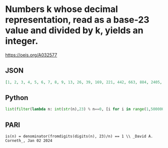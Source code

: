 # Numbers k whose decimal representation, read as a base\-23 value and divided by k, yields an integer\.
https://oeis.org/A032577
## JSON
```JSON
[1, 2, 3, 4, 5, 6, 7, 8, 9, 13, 26, 39, 169, 221, 442, 663, 884, 2405, 2873, 2912, 5980, 26455, 28730, 29120, 31667, 42441, 48841, 52900, 74435, 84882, 104650, 132808, 139380, 413738, 20392554, 23490402, 25209381, 32287569, 234904020, 239235484]
```
## Python
```Python
list(filter(lambda n: int(str(n),23) % n==0, [i for i in range(1,500000)])) # _Frank A. Stevenson_, Jan 02 2024
```
## PARI
```PARI
is(n) = denominator(fromdigits(digits(n), 23)/n) == 1 \\ _David A. Corneth_, Jan 02 2024
```

